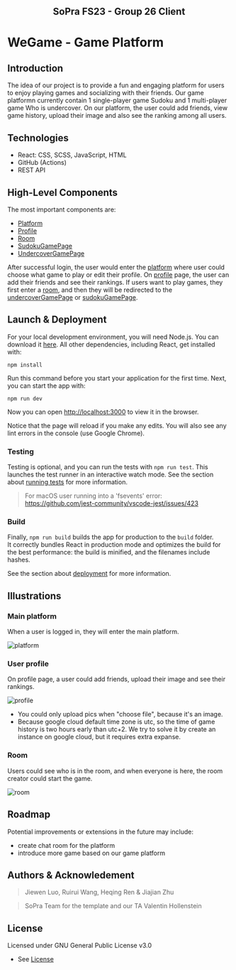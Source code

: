<div align="center">
    <h2>SoPra FS23 - Group 26 Client</h2>
</div>

# WeGame - Game Platform
## Introduction
The idea of our project is to provide a fun and engaging platform for users to enjoy playing games and socializing with their friends. Our game platformn currently contain 1 single-player game Sudoku and 1 multi-player game Who is undercover. On our platform, the user could add friends, view game history, upload their image and also see the ranking among all users.

## Technologies
- React: CSS, SCSS, JavaScript, HTML
- GitHub (Actions)
- REST API

## High-Level Components
The most important components are:
- [Platform](src/components/views/Platform.js)
- [Profile](src/components/views/Profile.js)
- [Room](src/components/views/Room.js)
- [SudokuGamePage](src/components/views/SudokuGamePage.js)
- [UndercoverGamePage](src/components/views/UndercoverGamePage.js)

After successful login, the user would enter the [platform](src/components/views/Platform.js) where user could choose what game to play or edit their profile. On [profile](src/components/views/Profile.js) page, the user can add their friends and see their rankings. If users want to play games, they first enter a [room](src/components/views/Room.js), and then they will be redirected to the [undercoverGamePage](src/components/views/UndercoverGamePage.js) or [sudokuGamePage](src/components/views/SudokuGamePage.js).


## Launch & Deployment
For your local development environment, you will need Node.js. You can download it [here](https://nodejs.org). All other dependencies, including React, get installed with:

```npm install```

Run this command before you start your application for the first time. Next, you can start the app with:

```npm run dev```

Now you can open [http://localhost:3000](http://localhost:3000) to view it in the browser.

Notice that the page will reload if you make any edits. You will also see any lint errors in the console (use Google Chrome).

### Testing
Testing is optional, and you can run the tests with `npm run test`.
This launches the test runner in an interactive watch mode. See the section about [running tests](https://facebook.github.io/create-react-app/docs/running-tests) for more information.

> For macOS user running into a 'fsevents' error: https://github.com/jest-community/vscode-jest/issues/423

### Build
Finally, `npm run build` builds the app for production to the `build` folder.<br>
It correctly bundles React in production mode and optimizes the build for the best performance: the build is minified, and the filenames include hashes.<br>

See the section about [deployment](https://facebook.github.io/create-react-app/docs/deployment) for more information.

## Illustrations

### Main platform
When a user is logged in, they will enter the main platform.


![platform](src/images/platform.png)

### User profile
On profile page, a user could add friends, upload their image and see their rankings.


![profile](src/images/profile.png)
* You could only upload pics when "choose file", because it's an image.
* Because google cloud default time zone is utc, so the time of game history is two hours early than utc+2. We try to solve it by create an instance on google cloud, but it requires extra expanse.

### Room
Users could see who is in the room, and when everyone is here, the room creator could start the game.


![room](src/images/room.png)

## Roadmap
Potential improvements or extensions in the future may include:

- create chat room for the platform
- introduce more game based on our game platform

## Authors & Acknowledement
>Jiewen Luo, Ruirui Wang, Heqing Ren & Jiajian Zhu

>SoPra Team for the template and our TA Valentin Hollenstein

## License

Licensed under GNU General Public License v3.0
- See [License](LICENSE)

